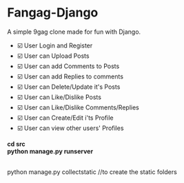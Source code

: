 # Fangag-Django
A simple 9gag clone made for fun with Django.

<ul>
  <li>☑️ User Login and Register</li>
<li>☑️ User can Upload Posts</li>
<li>☑️ User can add Comments to Posts</li>
<li>☑️ User can add Replies to comments</li>
<li>☑️ User can Delete/Update it's Posts</li>
<li>☑️ User can Like/Dislike Posts</li>
<li>☑️ User can Like/Dislike Comments/Replies</li>
 <li>☑️ User can Create/Edit i'ts Profile</li>
  <li>☑️ User can view other users' Profiles</li>
</ul>

<b> cd src <br>
  python manage.py runserver </b> 
  
<br>
python manage.py collectstatic //to create the static folders
